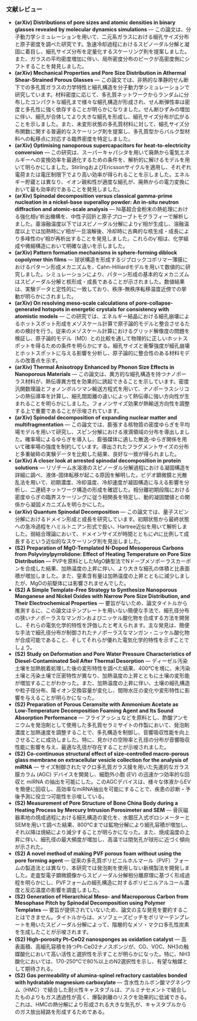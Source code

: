 ### 文献レビュー
- **(arXiv) Distributions of pore sizes and atomic densities in binary glasses revealed by molecular dynamics simulations** — この論文は、分子動力学シミュレーションを用いて、二元系ガラスにおける細孔サイズ分布と原子密度を調べた研究です。急速冷却過程におけるスピノーダル分解と凝固に着目し、細孔サイズ分布を定量化するスケーリング則を提案しました。また、ガラスの平均密度増加に伴い、局所密度分布のピークが高密度側にシフトすることを発見しました。
- **(arXiv) Mechanical Properties and Pore Size Distribution in Athermal Shear-Strained Porous Glasses** — この論文では、非熱的な準静的せん断下での多孔質ガラスの力学特性と細孔構造を分子動力学シミュレーションで研究しています。材料密度に応じて、多孔質ネットワークからランダムに分布したコンパクトな細孔まで様々な細孔構造が形成され、せん断弾性率は密度と多孔性に強く依存することが明らかになりました。せん断ひずみの増加に伴い、細孔が合体してより大きな細孔を形成し、細孔サイズ分布が広がることを示しました。また、未変形状態の多孔質材料に対して、細孔サイズ分布関数に関する普遍的なスケーリング則を提案し、多孔質型からバルク型材料への転移点に対応する臨界密度を特定しました。
- **(arXiv) Optimising nanoporous supercapacitors for heat-to-electricity conversion** — この研究は、スーパーキャパシタを用いて廃熱から電気エネルギーへの変換効率を最適化するための条件を、解析的に解けるモデルを用いて明らかにしました。StirlingおよびEricssonサイクルを適用し、それぞれ電荷または電圧制限下でより高い効率が得られることを示しました。エネルギー貯蔵とは異なり、イオン親和性が適度な細孔が、廃熱からの電力変換において最も効率的であることを発見しました。
- **(arXiv) Spinodal decomposition versus classical gamma-prime nucleation in a nickel-base superalloy powder: An in-situ neutron diffraction and atomic-scale analysis** — Ni基超合金粉末の熱処理における強化相γ'析出機構を、中性子回折と原子プローブトモグラフィーで解析しました。亜溶融温度以下ではスピノーダル分解によりγ'相が生成し、溶融温度以上では加熱時にγ'相が一旦溶解後、冷却時に古典的な核生成・成長により多峰性のγ'相が再析出することを発見しました。これらのγ'相は、化学組成や微細構造において明確な違いを示しました。
- **(arXiv) Pattern formation mechanisms in sphere-forming diblock copolymer thin films** — 球状構造を形成するジブロックコポリマー薄膜におけるパターン形成メカニズムを、Cahn-Hilliardモデルを用いて数値的に研究しました。シミュレーションにより、パターン形成の基本的なメカニズムはスピノーダル分解と核形成・成長であることが示されました。数値結果は、実験データと定性的に一致しており、秩序-無秩序転移温度近傍での挙動が明らかにされました。
- **(arXiv) On resolving meso-scale calculations of pore-collapse-generated hotspots in energetic crystals for consistency with atomistic models** — この研究では、エネルギー結晶における細孔崩壊によるホットスポット形成をメゾスケール計算で原子論的モデルと整合させるための検討を行う。従来のメゾスケール計算におけるグリッド解像度の問題を検証し、原子論的モデル（MD）との比較を通して物理的に正しいホットスポットを得るための条件を明らかにする。細孔サイズと衝撃強度が細孔崩壊とホットスポットに与える影響を分析し、原子論的に整合性のある材料モデルの改善点を示す。
- **(arXiv) Thermal Anisotropy Enhanced by Phonon Size Effects in Nanoporous Materials** — この論文は、異方的な細孔構造を持つナノポーラス材料が、熱伝導異方性を効果的に誘起できることを示しています。密度汎関数理論とフォノンボルツマン輸送方程式を用いて、ナノポーラスシリコンの熱伝導率を計算し、細孔間距離の違いによって熱伝導に強い方向性が生まれることを明らかにしました。フォノンサイズ効果が熱輸送方向性を調整する上で重要であることが示唆されています。
- **(arXiv) Spinodal decomposition of expanding nuclear matter and multifragmentation** — この論文では、膨張する核物質の密度ゆらぎを平均場モデルを用いて研究し、スピン分解における液滴領域の分布を導出しました。確率場によるゆらぎを導入し、膨張媒体に適した散逸-ゆらぎ関係を用いて確率場の強度を制約しています。導出されたフラグメントサイズの分布と多重破砕の実験データを比較した結果、良好な一致が得られました。
- **(arXiv) A closer look at arrested spinodal decomposition in protein solutions** — リゾチーム水溶液のスピノーダル分解過程における凝固構造を詳細に調べ、液体-固体転移が起こる原因を解明した。ビデオ顕微鏡と光散乱法を用いて、初期濃度、冷却温度、冷却速度が凝固構造に与える影響を分析し、二連続ネットワーク構造の形成を確認した。相分離初期段階における密度ゆらぎの臨界スケーリングに従う相関長を特定し、動的凝固閾値との関係から凝固メカニズムを明らかにした。
- **(arXiv) Quantum Spinodal Decomposition** — この論文では、量子スピン分解におけるドメイン形成と成長を研究しています。初期状態から最終状態への急冷過程をハミルトニアン形式で扱い、Hartree近似を用いて解析しました。弱結合理論において、ドメインサイズが時間とともに√tに比例して成長するという近似的なスケーリング則を見出しました。
- **(S2) Preparation of MgO-Templated N-Doped Mesoporous Carbons from Polyvinylpyrrolidone: Effect of Heating Temperature on Pore Size Distribution** — PVPを原料としたMgO鋳型法でNドープメソポーラスカーボンを合成した結果、加熱温度の上昇に伴い、より大きな細孔の体積と比表面積が増加しました。また、窒素含有量は加熱温度の上昇とともに減少しましたが、MgOの前駆体には影響されませんでした。
- **(S2) A Simple Template‐Free Strategy to Synthesize Nanoporous Manganese and Nickel Oxides with Narrow Pore Size Distribution, and Their Electrochemical Properties** — 要旨がないため、論文タイトルから推測するに、この論文はテンプレートを用いない簡便な手法で、細孔径分布の狭いナノポーラスなマンガンおよびニッケル酸化物を合成する方法を開発し、それらの電気化学的特性を評価したと考えられます。主な発見は、簡便な手法で細孔径分布が制御されたナノポーラスなマンガン・ニッケル酸化物が合成可能であること、そしてそれらが優れた電気化学的特性を示すことでしょう。
- **(S2) Study on Deformation and Pore Water Pressure Characteristics of Diesel-Contaminated Soil After Thermal Desorption** — ディーゼル汚染土壌を加熱脱着処理した後の変形特性を調べた結果、400℃を境に、未汚染土壌と汚染土壌で圧密特性が異なり、加熱温度の上昇とともに土壌の変形能が増加することがわかった。また、加熱温度の上昇に伴い、土壌の細孔構造や粒子径分布、陽イオン交換容量が変化し、間隙水圧の変化や変形特性に影響を与えることが明らかになった。
- **(S2) Preparation of Porous Ceramsite with Ammonium Acetate as Low-Temperature Decomposition Foaming Agent and Its Sound Absorption Performance** — フライアッシュなどを原料とし、酢酸アンモニウムを発泡剤として使用した多孔質セラミサイトの作製において、発泡剤濃度と加熱速度を調整することで、多孔構造を制御し、音響吸収性能を向上させることに成功しました。特に、見かけの空隙率と孔径の分布が音響吸収性能に影響を与え、最適な孔径が存在することが示唆されました。
- **(S2) Co-continuous structural effect of size-controlled macro-porous glass membrane on extracellular vesicle collection for the analysis of miRNA** — サイズ制御されたマクロ多孔質ガラス膜を用いた先進的なガラス膜カラム (AGC) デバイスを開発し、細胞外小胞 (EV) の迅速かつ効率的な回収と miRNA の抽出を可能にした。このAGCデバイスは、様々な体液からEVを簡便に回収し、高効率なmiRNA抽出を可能にすることで、疾患の診断・予後予測に役立つ可能性を示唆している。
- **(S2) Measurement of Pore Structure of Bone China Body during a Heating Process by Mercury Intrusion Porosimeter and SEM** — 骨灰磁器素地の焼成過程における細孔構造の変化を、水銀圧入式ポロシメーターとSEMを用いて調べた結果、800℃までは鉱物分解により細孔容積が増加し、それ以降は焼結により減少することが明らかになった。また、焼成温度の上昇に伴い、細孔径の最大頻度が増加し、高温では閉気孔が球形に近づく傾向が示された。
- **(S2) A novel method of making PVF porous foam without using the pore forming agent** — 従来の多孔質ポリビニルホルマール（PVF）フォームの製造法とは異なり、本研究では発泡剤を使用しない新規製法を開発しました。走査型電子顕微鏡像からスピノーダル分解相分離原理に基づく形成過程を明らかにし、PVFフォームの細孔構造に対するポリビニルアルコール濃度と反応温度の影響を調査しました。
- **(S2) Generation of Hierarchical Meso‐ and Macroporous Carbon from Mesophase Pitch by Spinodal Decomposition using Polymer Templates** — 要旨が提供されていないため、論文の主な発見を要約することはできません。タイトルからは、メソフェーズピッチをポリマーテンプレートを用いたスピノーダル分解によって、階層的なメソ・マクロ多孔性炭素を生成したことが示唆されます。
- **(S2) High-porosity Pt–CeO2 nanosponges as oxidation catalyst** — 高表面積、高細孔容積を持つPt-CeO2ナノスポンジが、CO、VOC、NH3の触媒酸化において高い活性と選択性を示すことが明らかになった。特に、NH3酸化においては、170-250℃で80%以上のN2選択性を示し、有望な触媒として期待される。
- **(S2) Gas permeability of alumina‐spinel refractory castables bonded with hydratable magnesium carboxylate** — 含水性カルボン酸マグネシウム（HMC）で結合した耐火性キャスタブルは、アルミナセメントで結合したものよりもガス透過性が高く、爆裂剥離のリスクを効果的に低減できる。これは、HMCの熱分解により形成される大きな気孔が、キャスタブルからのガス放出経路を形成するためである。